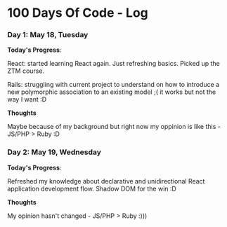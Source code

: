 # 100 Days Of Code - Log

### Day 1: May 18, Tuesday

**Today's Progress**:

React: started learning React again. Just refreshing basics. Picked up the ZTM course.

Rails: struggling with current project to understand on how to introduce a new polymorphic association to an existing model ;( it works but not the way I want :D 

**Thoughts** 

Maybe because of my background but right now my oppinion is like this - JS/PHP > Ruby :D 

### Day 2: May 19, Wednesday

**Today's Progress**:

Refreshed my knowledge about declarative and unidirectional React application development flow. Shadow DOM for the win :D 

**Thoughts** 

My opinion hasn't changed - JS/PHP > Ruby :)))
